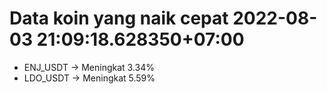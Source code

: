 # Data koin yang naik cepat 2022-08-03 21:09:18.628350+07:00

* ENJ_USDT -> Meningkat 3.34%
* LDO_USDT -> Meningkat 5.59%

